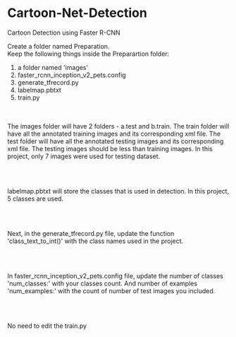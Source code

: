 # Cartoon-Net-Detection
Cartoon Detection using Faster R-CNN

Create a folder named Preparation. <br>
Keep the following things inside the Preparartion folder:<br>
1. a folder named 'images'<br>
2. faster_rcnn_inception_v2_pets.config<br>
3. generate_tfrecord.py<br>
4. labelmap.pbtxt<br>
5. train.py<br>
<br>
<br>
The images folder will have 2 folders - a.test and b.train.
The train folder will have all the annotated training images and its corresponding xml file.
The test folder will have all the annotated testing images and its corresponding xml file.
The testing images should be less than training images. In this project, only 7 images were used for testing dataset.

<br><br>

labelmap.pbtxt will store the classes that is used in detection. In this project, 5 classes are used.

<br><br>

Next, in the generate_tfrecord.py file, update the function 'class_text_to_int()' with the class names used in the project. 

<br><br>

In faster_rcnn_inception_v2_pets.config file, update the number of classes 'num_classes:' with your classes count. And number of examples 'num_examples:' with the count of number of test images you included.

<br><br>

No need to edit the train.py

